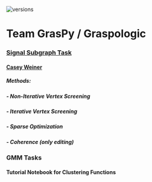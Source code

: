 ![versions](https://img.shields.io/pypi/pyversions/pybadges.svg)
# Team GrasPy / Graspologic 
### [Signal Subgraph Task](https://arxiv.org/abs/1801.07683v1)
#### [Casey Weiner](https://github.com/caseypw)
##### Methods:
##### - Non-Iterative Vertex Screening
##### - Iterative Vertex Screening
##### - Sparse Optimization
##### - Coherence (only editing)
### GMM Tasks
#### Tutorial Notebook for Clustering Functions
